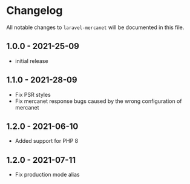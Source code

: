 # Changelog

All notable changes to `laravel-mercanet` will be documented in this file.

## 1.0.0 - 2021-25-09

- initial release

## 1.1.0 - 2021-28-09

- Fix PSR styles
- Fix mercanet response bugs caused by the wrong configuration of mercanet

## 1.2.0 - 2021-06-10

- Added support for PHP 8

## 1.2.0 - 2021-07-11

- Fix production mode alias